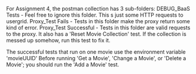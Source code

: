 For Assignment 4, the postman collection has 3 sub-folders:
	DEBUG_BaaS Tests - Feel free to ignore this folder. This s just some HTTP requests to usergrid.
	Proxy_Test Fails - Tests in this folder make the proxy return some kind of error.
	Proxy_Test Successful - Tests in this folder are valid requests to the proxy.
It also has a 'Reset Movie Collection' test. If the collection is messed up somehow, run this test to fix it.

The successful tests that run on one movie use the environment variable 'movieUUID'
Before running 'Get a Movie', 'Change a Movie', or 'Delete a Movie'; you should run the 'Add a Movie' test.